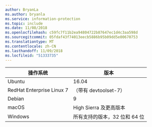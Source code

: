 ```yaml
---
author: BryanLa
ms.author: bryanla
ms.service: information-protection
ms.topic: include
ms.date: 11/08/2018
ms.openlocfilehash: c59fc7f11b2ea94804722b87647ec1d4c3aa598d
ms.sourcegitcommit: 05fdaf43f74013eecb5886b95b09dd5e00670753
ms.translationtype: MT
ms.contentlocale: zh-CN
ms.lasthandoff: 11/09/2018
ms.locfileid: "51333735"
---
```

| 操作系统 | 版本 |  
|------------------|----------|
| Ubuntu  |  16.04 |
| RedHat Enterprise Linux 7 | （带有 devtoolset-7） |
| Debian  | 9 |
| macOS   | High Sierra 及更高版本 |
| Windows | 所有支持的版本，32 位和 64 位 |
